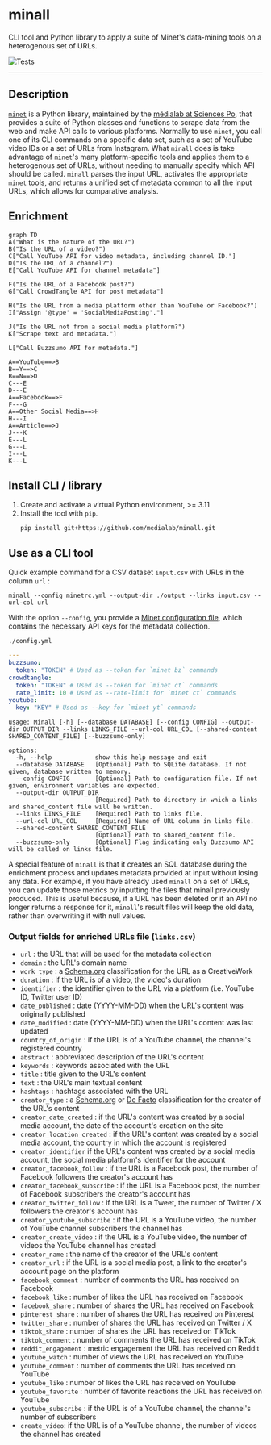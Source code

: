 # minall

CLI tool and Python library to apply a suite of Minet's data-mining tools on a heterogenous set of URLs.

![Tests](https://github.com/medialab/minall/actions/workflows/tests.yml/badge.svg)

---

## Description

[`minet`](https://github.com/medialab/minet) is a Python library, maintained by the [médialab at Sciences Po](https://github.com/medialab/), that provides a suite of Python classes and functions to scrape data from the web and make API calls to various platforms. Normally to use `minet`, you call one of its CLI commands on a specific data set, such as a set of YouTube video IDs or a set of URLs from Instagram. What `minall` does is take advantage of `minet`'s many platform-specific tools and applies them to a heterogenous set of URLs, without needing to manually specify which API should be called. `minall` parses the input URL, activates the appropriate `minet` tools, and returns a unified set of metadata common to all the input URLs, which allows for comparative analysis.

## Enrichment

```mermaid
graph TD
A("What is the nature of the URL?")
B("Is the URL of a video?")
C["Call YouTube API for video metadata, including channel ID."]
D("Is the URL of a channel?")
E["Call YouTube API for channel metadata"]

F("Is the URL of a Facebook post?")
G["Call CrowdTangle API for post metadata"]

H("Is the URL from a media platform other than YouTube or Facebook?")
I["Assign '@type' = 'SocialMediaPosting'."]

J("Is the URL not from a social media platform?")
K["Scrape text and metadata."]

L["Call Buzzsumo API for metadata."]

A==YouTube==>B
B==Y==>C
B==N==>D
C---E
D---E
A==Facebook==>F
F---G
A==Other Social Media==>H
H---I
A==Article==>J
J---K
E---L
G---L
I---L
K---L
```

## Install CLI / library

1. Create and activate a virtual Python environment, >= 3.11
2. Install the tool with `pip`.
   ```shell
   pip install git+https://github.com/medialab/minall.git
   ```

## Use as a CLI tool

Quick example command for a CSV dataset `input.csv` with URLs in the column `url` :

```shell
minall --config minetrc.yml --output-dir ./output --links input.csv --url-col url
```

With the option `--config`, you provide a [Minet configuration file](https://github.com/medialab/minet/blob/master/docs/cli.md#minetrc), which contains the necessary API keys for the metadata collection.

`./config.yml`

```yml
---
buzzsumo:
  token: "TOKEN" # Used as --token for `minet bz` commands
crowdtangle:
  token: "TOKEN" # Used as --token for `minet ct` commands
  rate_limit: 10 # Used as --rate-limit for `minet ct` commands
youtube:
  key: "KEY" # Used as --key for `minet yt` commands
```

```shell
usage: Minall [-h] [--database DATABASE] [--config CONFIG] --output-dir OUTPUT_DIR --links LINKS_FILE --url-col URL_COL [--shared-content SHARED_CONTENT_FILE] [--buzzsumo-only]

options:
  -h, --help            show this help message and exit
  --database DATABASE   [Optional] Path to SQLite database. If not given, database written to memory.
  --config CONFIG       [Optional] Path to configuration file. If not given, environment variables are expected.
  --output-dir OUTPUT_DIR
                        [Required] Path to directory in which a links and shared_content file will be written.
  --links LINKS_FILE    [Required] Path to links file.
  --url-col URL_COL     [Required] Name of URL column in links file.
  --shared-content SHARED_CONTENT_FILE
                        [Optional] Path to shared_content file.
  --buzzsumo-only       [Optional] Flag indicating only Buzzsumo API will be called on links file.
```

A special feature of `minall` is that it creates an SQL database during the enrichment process and updates metadata provided at input without losing any data. For example, if you have already used `minall` on a set of URLs, you can update those metrics by inputting the files that minall previously produced. This is useful because, if a URL has been deleted or if an API no longer returns a response for it, `minall`'s result files will keep the old data, rather than overwriting it with null values.

### Output fields for enriched URLs file (`links.csv`)

- `url` : the URL that will be used for the metadata collection
- `domain` : the URL's domain name
- `work_type` : a [Schema.org](https://schema.org/CreativeWork) classification for the URL as a CreativeWork
- `duration` : if the URL is of a video, the video's duration
- `identifier` : the identifier given to the URL via a platform (i.e. YouTube ID, Twitter user ID)
- `date_published` : date (YYYY-MM-DD) when the URL's content was originally published
- `date_modified` : date (YYYY-MM-DD) when the URL's content was last updated
- `country_of_origin` : if the URL is of a YouTube channel, the channel's registered country
- `abstract` : abbreviated description of the URL's content
- `keywords` : keywords associated with the URL
- `title` : title given to the URL's content
- `text` : the URL's main textual content
- `hashtags` : hashtags associated with the URL
- `creator_type` : a [Schema.org](https://schema.org/creator) or [De Facto](https://github.com/AFP-Medialab/defacto-rss/blob/main/Defactor_rss.adoc) classification for the creator of the URL's content
- `creator_date_created` : if the URL's content was created by a social media account, the date of the account's creation on the site
- `creator_location_created` : if the URL's content was created by a social media account, the country in which the account is registered
- `creator_identifier` if the URL's content was created by a social media account, the social media platform's identifier for the account
- `creator_facebook_follow` : if the URL is a Facebook post, the number of Facebook followers the creator's account has
- `creator_facebook_subscribe` : if the URL is a Facebook post, the number of Facebook subscribers the creator's account has
- `creator_twitter_follow` : if the URL is a Tweet, the number of Twitter / X followers the creator's account has
- `creator_youtube_subscribe` : if the URL is a YouTube video, the number of YouTube channel subscribers the channel has
- `creator_create_video` : if the URL is a YouTube video, the number of videos the YouTube channel has created
- `creator_name` : the name of the creator of the URL's content
- `creator_url` : if the URL is a social media post, a link to the creator's account page on the platform
- `facebook_comment` : number of comments the URL has received on Facebook
- `facebook_like` : number of likes the URL has received on Facebook
- `facebook_share` : number of shares the URL has received on Facebook
- `pinterest_share` : number of shares the URL has received on Pinterest
- `twitter_share` : number of shares the URL has received on Twitter / X
- `tiktok_share` : number of shares the URL has received on TikTok
- `tiktok_comment` : number of comments the URL has received on TikTok
- `reddit_engagement` : metric engagement the URL has received on Reddit
- `youtube_watch` : number of views the URL has received on YouTube
- `youtube_comment` : number of comments the URL has received on YouTube
- `youtube_like` : number of likes the URL has received on YouTube
- `youtube_favorite` : number of favorite reactions the URL has received on YouTube
- `youtube_subscribe` : if the URL is of a YouTube channel, the channel's number of subscribers
- `create_video`: if the URL is of a YouTube channel, the number of videos the channel has created
